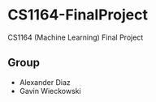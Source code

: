 # CS1164-FinalProject
CS1164 (Machine Learning) Final Project

## Group
- Alexander Diaz
- Gavin Wieckowski
